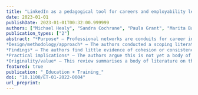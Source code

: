 ```yaml
---
title: "LinkedIn as a pedagogical tool for careers and employability learning: a scoping review of the literature"
date: 2023-01-01
publishDate: 2023-01-01T00:32:00.999999
authors: ["Michael Healy", "Sandra Cochrane", "Paula Grant", "Marita Basson"]
publication_types: ["2"]
abstract: "*Purpose* – Professional networks are conduits for career insight, vehicles for career exploration and incubators of professional identity. Accordingly, LinkedIn is a rich environment for university students’ careers and employability learning. In this article, the authors review how the pedagogical use of LinkedIn has been conceived, implemented and evaluated in higher education research.  
*Design/methodology/approach* – The authors conducted a scoping literature review on research articles and chapters investigating the use of LinkedIn for careers and employability learning. The authors conducted a systematic database search and screened the results, resulting in 30 eligible studies. Each study was analysed for research characteristics, theoretical foundations, reported affordances or outcomes and critical concerns. 
*Findings* – The authors find little evidence of cohesion or consistency in the existing research. Studies draw on different theoretical and methodological approaches and use different measures of networking behaviours and competencies. Studies tend not to consider ethical concerns about using LinkedIn as a pedagogical tool.  
*Practical implications* – The authors argue this is not yet a body of research that supports the synthesis necessary for a reliable evidence base. The authors recommend that educators employing LinkedIn in the curriculum ground their work in more coherent, cohesive and integrated theories of careers and employability learning. 
*Originality/value* – This review summarises a body of literature on the use of LinkedIn as a pedagogical tool for careers and employability learning in higher education. This review describes and critiques the beginnings of an evidence-base from which educators can further investigate how students can be supported to develop their online professional networking skills."
featured: true
publication: "_Education + Training_"
doi: "10.1108/ET-01-2022-0004"
url_preprint:
---
```

